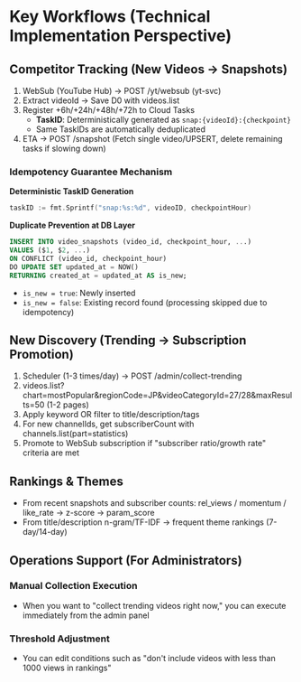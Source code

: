 # Key Workflows (Technical Implementation Perspective)

## Competitor Tracking (New Videos → Snapshots)

1. WebSub (YouTube Hub) → POST /yt/websub (yt-svc)
2. Extract videoId → Save D0 with videos.list
3. Register +6h/+24h/+48h/+72h to Cloud Tasks
   - **TaskID**: Deterministically generated as `snap:{videoId}:{checkpoint}`
   - Same TaskIDs are automatically deduplicated
4. ETA → POST /snapshot (Fetch single video/UPSERT, delete remaining tasks if slowing down)

### Idempotency Guarantee Mechanism

**Deterministic TaskID Generation**
```go
taskID := fmt.Sprintf("snap:%s:%d", videoID, checkpointHour)
```

**Duplicate Prevention at DB Layer**
```sql
INSERT INTO video_snapshots (video_id, checkpoint_hour, ...)
VALUES ($1, $2, ...)
ON CONFLICT (video_id, checkpoint_hour) 
DO UPDATE SET updated_at = NOW()
RETURNING created_at = updated_at AS is_new;
```

- `is_new = true`: Newly inserted
- `is_new = false`: Existing record found (processing skipped due to idempotency)

## New Discovery (Trending → Subscription Promotion)

1. Scheduler (1-3 times/day) → POST /admin/collect-trending
2. videos.list?chart=mostPopular&regionCode=JP&videoCategoryId=27/28&maxResults=50 (1-2 pages)
3. Apply keyword OR filter to title/description/tags
4. For new channelIds, get subscriberCount with channels.list(part=statistics)
5. Promote to WebSub subscription if "subscriber ratio/growth rate" criteria are met

## Rankings & Themes

- From recent snapshots and subscriber counts: rel_views / momentum / like_rate → z-score → param_score
- From title/description n-gram/TF-IDF → frequent theme rankings (7-day/14-day)

## Operations Support (For Administrators)

### Manual Collection Execution
- When you want to "collect trending videos right now," you can execute immediately from the admin panel

### Threshold Adjustment
- You can edit conditions such as "don't include videos with less than 1000 views in rankings"
